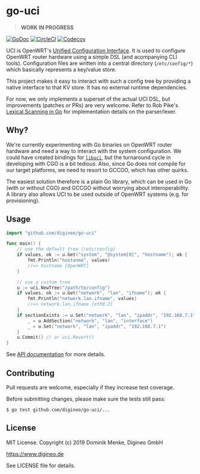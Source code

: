 # go-uci

> **WORK IN PROGRESS**

[![GoDoc][godoc-badge]][godoc]
[![CircleCI](https://circleci.com/gh/digineo/go-uci/tree/master.svg?style=shield)](https://circleci.com/gh/digineo/go-uci/tree/master)
[![Codecov](http://codecov.io/github/digineo/go-uci/coverage.svg?branch=master)](http://codecov.io/github/digineo/go-uci?branch=master)


[godoc]:       https://godoc.org/github.com/digineo/go-uci
[godoc-badge]: https://godoc.org/github.com/digineo/go-uci?status.svg

UCI is OpenWRT's [Unified Configuration Interface][uci-wiki]. It is
used to configure OpenWRT router hardware using a simple DSL (and
acompanying CLI tools). Configuration files are written into a
central directory (`/etc/config/*`) which basically represents a
key/value store.

This project makes it easy to interact with such a config tree by
providing a native interface to that KV store. It has no external
runtime dependencies.

For now, we only implements a superset of the actual UCI DSL, but
improvements (patches or PRs) are very welcome. Refer to Rob Pike's
[Lexical Scanning in Go][pike-lex] for implementation details on the
parser/lexer.

[uci-wiki]: https://openwrt.org/docs/guide-user/base-system/uci
[pike-lex]: https://talks.golang.org/2011/lex.slide

## Why?

We're currently experimenting with Go binaries on OpenWRT router
hardware and need a way to interact with the system configuration.
We could have created bindings for [`libuci`][uci-git], but the
turnaround cycle in developing with CGO is a bit tedious. Also, since
Go does not compile for our target platforms, we need to resort to
GCCGO, which has other quirks.

The easiest solution therefore is a plain Go library, which can be
used in Go (with or without CGO) and GCCGO without worrying about
interoperability. A library also allows UCI to be used outside of
OpenWRT systems (e.g. for provisioning).

[uci-git]: https://git.openwrt.org/?p=project/uci.git;a=summary


## Usage

```go
import "github.com/digineo/go-uci"

func main() {
    // use the default tree (/etc/config)
    if values, ok := u.Get("system", "@system[0]", "hostname"); ok {
        fmt.Println("hostanme", values)
        //=> hostname [OpenWRT]
    }

    // use a custom tree
    u := uci.NewTree("/path/to/config")
    if values, ok := u.Get("network", "lan", "ifname"); ok {
        fmt.Println("network.lan.ifname", values)
        //=> network.lan.ifname [eth0.2]
    }
    if sectionExists := u.Set("network", "lan", "ipaddr", "192.168.7.1"); !sectionExists {
        _ = u.AddSection("network", "lan", "interface")
        _ = u.Set("network", "lan", "ipaddr", "192.168.7.1")
    }
    u.Commit() // or uci.Revert()
}
```

See [API documentation][godoc] for more details.


## Contributing

Pull requests are welcome, especially if they increase test coverage.

Before submitting changes, please make sure the tests still pass:

```console
$ go test github.com/digineo/go-uci/...
```


## License

MIT License. Copyright (c) 2019 Dominik Menke, Digineo GmbH

<https://www.digineo.de>

See LICENSE file for details.
